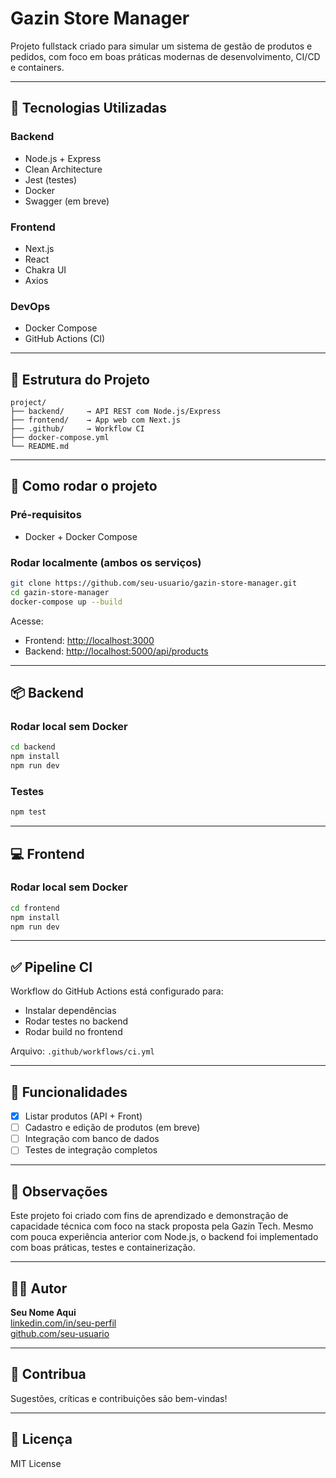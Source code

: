 # Gazin Store Manager

Projeto fullstack criado para simular um sistema de gestão de produtos e pedidos, com foco em boas práticas modernas de desenvolvimento, CI/CD e containers.

---

## 🧰 Tecnologias Utilizadas

### Backend

- Node.js + Express
- Clean Architecture
- Jest (testes)
- Docker
- Swagger (em breve)

### Frontend

- Next.js
- React
- Chakra UI
- Axios

### DevOps

- Docker Compose
- GitHub Actions (CI)

---

## 📁 Estrutura do Projeto

```
project/
├── backend/     → API REST com Node.js/Express
├── frontend/    → App web com Next.js
├── .github/     → Workflow CI
├── docker-compose.yml
└── README.md
```

---

## 🚀 Como rodar o projeto

### Pré-requisitos

- Docker + Docker Compose

### Rodar localmente (ambos os serviços)

```bash
git clone https://github.com/seu-usuario/gazin-store-manager.git
cd gazin-store-manager
docker-compose up --build
```

Acesse:

- Frontend: [http://localhost:3000](http://localhost:3000)
- Backend: [http://localhost:5000/api/products](http://localhost:5000/api/products)

---

## 📦 Backend

### Rodar local sem Docker

```bash
cd backend
npm install
npm run dev
```

### Testes

```bash
npm test
```

---

## 💻 Frontend

### Rodar local sem Docker

```bash
cd frontend
npm install
npm run dev
```

---

## ✅ Pipeline CI

Workflow do GitHub Actions está configurado para:

- Instalar dependências
- Rodar testes no backend
- Rodar build no frontend

Arquivo: `.github/workflows/ci.yml`

---

## 🧪 Funcionalidades

- [x] Listar produtos (API + Front)
- [ ] Cadastro e edição de produtos (em breve)
- [ ] Integração com banco de dados
- [ ] Testes de integração completos

---

## 📌 Observações

Este projeto foi criado com fins de aprendizado e demonstração de capacidade técnica com foco na stack proposta pela Gazin Tech. Mesmo com pouca experiência anterior com Node.js, o backend foi implementado com boas práticas, testes e containerização.

---

## 👨‍💻 Autor

**Seu Nome Aqui**  
[linkedin.com/in/seu-perfil](https://linkedin.com/in/seu-perfil)  
[github.com/seu-usuario](https://github.com/seu-usuario)

---

## 🌟 Contribua

Sugestões, críticas e contribuições são bem-vindas!

---

## 📝 Licença

MIT License
